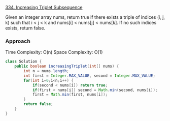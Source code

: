 
[334. Increasing Triplet Subsequence](https://leetcode.com/problems/increasing-triplet-subsequence/)

Given an integer array nums, return true if there exists a triple of indices (i, j, k) such that i < j < k and nums[i] < nums[j] < nums[k]. If no such indices exists, return false.

### Approach

Time Complexity: O(n)
Space Complexity: O(1)

```java
class Solution {
    public boolean increasingTriplet(int[] nums) {
        int n = nums.length;
        int first = Integer.MAX_VALUE, second = Integer.MAX_VALUE;
        for(int i=0;i<n;i++) {
            if(second < nums[i]) return true;
            if(first < nums[i]) second = Math.min(second, nums[i]);
            first = Math.min(first, nums[i]);
        }
        return false;
    }
}
```